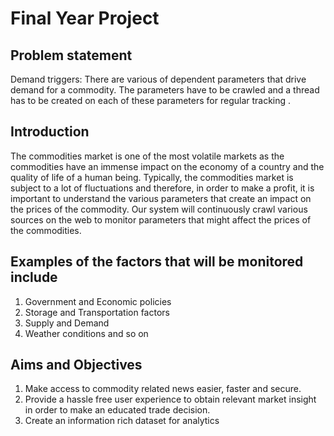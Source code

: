 # Final Year Project


## Problem statement 
Demand triggers: There are various of dependent parameters that drive demand for a commodity.  The parameters have to be crawled and a thread has to be created on each of these parameters for regular tracking .


## Introduction 
The commodities market is one of the most volatile markets as the commodities have an immense impact on the economy of a country and the quality of life of a human being. Typically, the commodities market is subject to a lot of fluctuations and therefore, in order to make a profit, it is important to understand the various parameters that create an impact on the prices of the commodity.
Our system will continuously crawl various sources on the web to monitor parameters that might affect the prices of the commodities.

## Examples of the factors that will be monitored include
1. Government and Economic policies
2. Storage and Transportation factors
3. Supply and Demand
4. Weather conditions and so on

## Aims and Objectives
1) Make access to commodity related news easier, faster and secure.
2) Provide a hassle free user experience to obtain relevant market insight in order to make an educated trade decision.
3) Create an information rich dataset for analytics





